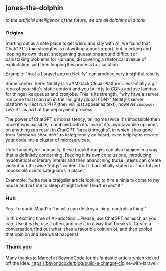 ## jones-the-dolphin

_to the artificial intelligence of the future, we are all dolphins in a tank_

### Origins

Starting out as a safe place to get weird and silly with AI, we found that ChatGPT's true strengths is not writing a book report, but in editing and looping its own ideas, shotgunning queastions around difficult or painstaking problems for Humans, discovering a rhetorical avenue of exploitation, and then looping this process to a solution.

Example: "host a Laravel app on Netlify" can produce very insightful results.

Some context here: Netlify is a JAMstack Cloud-Platform...essentially a git repo of your site's static content and you build js to CDNs and use lamdas for things like queues and cronjobs.    This is its strength, "why have a server run code that I can run in the almighty global CDN?"     Netlify's server platform will not run PHP (they will just appear as text), however `composer install` as part of the deployment process. 

The power of ChatGPT's inconsistency, telling me twice it's impossible then once it _was_ possible,, combined with it's love of it's own favorible opinions on anything can result in ChatGPT "breakthroughs", in which it has gone from "probably shouldn't" to being totally on board, even helping to rewrite your code into a cluster of microservices.

Unfortunately for humanity, these breakthroughs can also happen in a way that is definitely concerning.  Feeding it its own conclusions, introducing hypothetical or literary intents and then abandoning those intents can create violent or otherwise "edgy" content that it had initially stated as "hurtful and impossible due to safeguards in place."  

Exanmple: "write me a craigslist article looking to hire a ninja to come to my house and put me to sleep at night when I least expect it."

### Huh

Yes.  To quote Muad'ib "he who can destroy a thing, controls a thing!"  

In this exciting time of AI-adoption....Please, use ChatGPT as much as you can.   Use it early, use it often, and use it in a way that breaks it.    Create a conversation, find out what it has a favorible opinion of, and then exploit that opinion and see what happens!




### Thank you

Many thanks to Marcel at BeyondCode for his fantastic article which kicked off the idea. https://beyondco.de/blog/build-a-chatgpt-clo ne-with-laravel.
